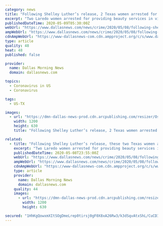 ```yaml
---
category: news
title: "Following Shelley Luther’s release, 2 Texas women arrested for similar crimes won’t be punished"
excerpt: "Two Laredo women arrested for providing beauty services in violation of stay-at-home order meant to slow the spread of COVID-19 will not"
publishedDateTime: 2020-05-09T05:30:00Z
webUrl: "https://www.dallasnews.com/news/crime/2020/05/08/following-shelley-luthers-release-these-two-texas-women-arrested-for-similar-crimes-wont-be-punished/"
ampWebUrl: "https://www.dallasnews.com/news/crime/2020/05/08/following-shelley-luthers-release-these-two-texas-women-arrested-for-similar-crimes-wont-be-punished/?outputType=amp"
cdnAmpWebUrl: "https://www-dallasnews-com.cdn.ampproject.org/c/s/www.dallasnews.com/news/crime/2020/05/08/following-shelley-luthers-release-these-two-texas-women-arrested-for-similar-crimes-wont-be-punished/?outputType=amp"
type: article
quality: 48
heat: 48
published: false

provider:
  name: Dallas Morning News
  domain: dallasnews.com

topics:
  - Coronavirus in US
  - Coronavirus

tags:
  - US-TX

images:
  - url: "https://dmn-dallas-news-prod.cdn.arcpublishing.com/resizer/Os4pItldvkRs1_AK3GAJLODGFbg=/1200x630/smart/filters:no_upscale()/arc-anglerfish-arc2-prod-dmn.s3.amazonaws.com/public/7742TTNBEYMPPEPSHQCGMAIMAI.jpg"
    width: 1200
    height: 630
    title: "Following Shelley Luther’s release, 2 Texas women arrested for similar crimes won’t be punished"

related:
  - title: "Following Shelley Luther’s release, these two Texas women arrested for similar crimes won’t be punished"
    excerpt: "Two Laredo women arrested for providing beauty services in violation of stay-at-home order meant to slow the spread of COVID-19 will not"
    publishedDateTime: 2020-05-08T23:55:00Z
    webUrl: "https://www.dallasnews.com/news/crime/2020/05/08/following-shelley-luthers-release-these-two-texas-women-arrested-for-similar-crimes-wont-be-punished/"
    ampWebUrl: "https://www.dallasnews.com/news/crime/2020/05/08/following-shelley-luthers-release-these-two-texas-women-arrested-for-similar-crimes-wont-be-punished/?outputType=amp"
    cdnAmpWebUrl: "https://www-dallasnews-com.cdn.ampproject.org/c/s/www.dallasnews.com/news/crime/2020/05/08/following-shelley-luthers-release-these-two-texas-women-arrested-for-similar-crimes-wont-be-punished/?outputType=amp"
    type: article
    provider:
      name: Dallas Morning News
      domain: dallasnews.com
    quality: 44
    images:
      - url: "https://dmn-dallas-news-prod.cdn.arcpublishing.com/resizer/Os4pItldvkRs1_AK3GAJLODGFbg=/1200x630/smart/filters:no_upscale()/arc-anglerfish-arc2-prod-dmn.s3.amazonaws.com/public/7742TTNBEYMPPEPSHQCGMAIMAI.jpg"
        width: 1200
        height: 630

secured: "1HhKgQowxmXItSOgDmeLrep0tirsj0gF0X8xA26Rw3/k3dSqvAtxShL/CuCDItf4VHfzUo7GuMC7R5zy7rBcSAw7IZCAdX8DDpGcRWdW/d68ASV2kgauUMw4WFFS3/FRD/wX1xLZjAnt1GhDk97bGqKaeuLJ1jKbrq3jkkV08iFEtJovoMVX9YoU+03wF0ZIJcEmAv/ljaYArqsKEz95cW/vjzbLXWsjo0hE38BdKE3a5BKrJQRfqLZoGSwQO0vveix/QOCistE1C0RU6OAhv175iwBx579OVT3RwfxmUSygd6sJA54pxPB8OPZTJtS84TDFDJb+NVh05Rd9AQyv8UASVGxKDnzqwOrMsu2pNfa+shXYsxTkPmwbIB76b4FrpgAh68w+XUginw7++5axTlC2YXMRzuBivV75WEZiY1gLvnTY3bMZiCU/nhRL+ghmUmyeC+dE/jbMbgY7toQkn1NrqsWtefbN1MQMFe4sylE=;KSj/TBqBtpkgAcZYIbtdQg=="
---
```



